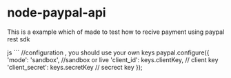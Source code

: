 # node-paypal-api
This is a example which of made to test how to recive payment using paypal rest sdk


js ```
 //configuration , you should use your own keys
paypal.configure({
    'mode': 'sandbox', //sandbox or live
    'client_id': keys.clientKey, // client key
    'client_secret': keys.secretKey // secrect key
});

```

